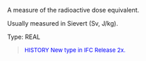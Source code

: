 ﻿A measure of the radioactive dose equivalent.

Usually measured in Sievert (Sv, J/kg).

Type: REAL

> <font size="-1" color="#0000FF">HISTORY New type in IFC Release 2x.
</font>